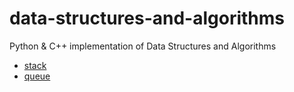 # data-structures-and-algorithms

Python & C++ implementation of Data Structures and Algorithms

* [stack](https://github.com/kiraheta/data-structures-and-algorithms/tree/master/stack)
* [queue](https://github.com/kiraheta/data-structures-and-algorithms/tree/master/queue)
